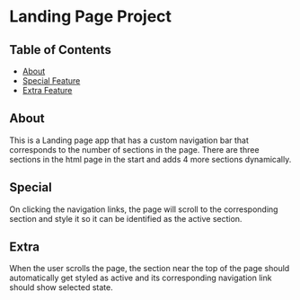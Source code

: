 # Landing Page Project

## Table of Contents

* [About](#about)
* [Special Feature](#special)
* [Extra Feature](#extra)

## About

This is a Landing page app that has a custom navigation bar that corresponds to the number of sections in the page. There are three sections in the html page in the start and adds 4 more sections dynamically. 


## Special

On clicking the navigation links, the page will scroll to the corresponding section and style it so it can be identified as the active section. 


## Extra

When the user scrolls the page, the section near the top of the page should automatically get styled as active and its corresponding navigation link should show selected state.